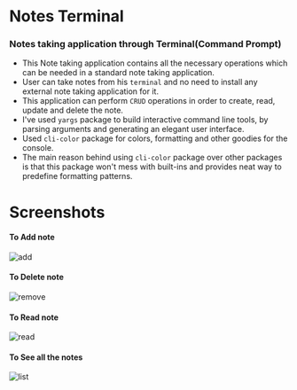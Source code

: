 # Notes Terminal
### Notes taking application through Terminal(Command Prompt)
- This Note taking application contains all the necessary operations which can be needed in a standard note taking application.
- User can take notes from his `terminal` and no need to install any external note taking application for it.
- This application can perform `CRUD` operations in order to create, read, update and delete the note.
- I've used `yargs` package to build interactive command line tools, by parsing arguments and generating an elegant user interface.
- Used `cli-color` package for colors, formatting and other goodies for the console.
- The main reason behind using `cli-color` package over other packages is that this package won't mess with built-ins and provides neat way to predefine formatting patterns.

# Screenshots
#### To Add note
![add](https://user-images.githubusercontent.com/52111635/148679472-f736807e-dda4-4bf8-af3e-ace62cb09d43.PNG)

#### To Delete note
![remove](https://user-images.githubusercontent.com/52111635/148679484-0f802117-f7b8-42dd-ba39-671c1ffc42d5.PNG)

#### To Read note
![read](https://user-images.githubusercontent.com/52111635/148679490-faa4a56b-ef92-4aa5-8790-e7088729742b.PNG)

#### To See all the notes
![list](https://user-images.githubusercontent.com/52111635/148679495-814a82ca-05af-4a13-9059-211114e24416.PNG)
